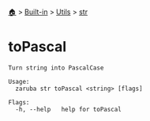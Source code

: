 <!--startTocHeader-->
[🏠](../../../README.md) > [Built-in](../../README.md) > [Utils](../README.md) > [str](README.md)
# toPascal
<!--endTocHeader-->

```
Turn string into PascalCase

Usage:
  zaruba str toPascal <string> [flags]

Flags:
  -h, --help   help for toPascal

```

<!--startTocSubtopic-->
<!--endTocSubtopic-->